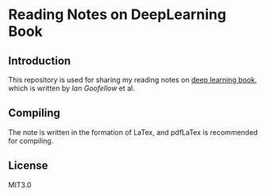 # Reading Notes on DeepLearning Book

## Introduction

This repository is used for sharing my reading notes on [deep learning book](http://www.deeplearningbook.org/), which is written by *Ian Goofellow* et al.

## Compiling

The note is written in the formation of LaTex, and pdfLaTex is recommended for compiling.

## License

MIT3.0
